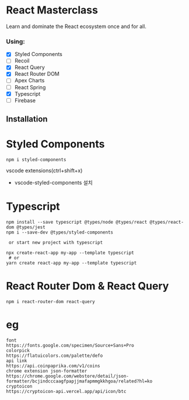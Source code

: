 # React Masterclass

Learn and dominate the React ecosystem once and for all.

### Using:

- [x] Styled Components
- [ ] Recoil
- [x] React Query
- [x] React Router DOM
- [ ] Apex Charts
- [ ] React Spring
- [x] Typescript
- [ ] Firebase

## Installation

# Styled Components

```node
npm i styled-components
```

vscode extensions(ctrl+shift+x)

- vscode-styled-components 설치

# Typescript

```node
npm install --save typescript @types/node @types/react @types/react-dom @types/jest
npm i --save-dev @types/styled-components

 or start new project with typescript

npx create-react-app my-app --template typescript
 # or
yarn create react-app my-app --template typescript
```

# React Router Dom & React Query

```node
npm i react-router-dom react-query
```

# eg

```node
font
https://fonts.google.com/specimen/Source+Sans+Pro
colorpick
https://flatuicolors.com/palette/defo
api link
https://api.coinpaprika.com/v1/coins
chrome extension json-formatter
https://chrome.google.com/webstore/detail/json-formatter/bcjindcccaagfpapjjmafapmmgkkhgoa/related?hl=ko
cryptoicon
https://cryptoicon-api.vercel.app/api/icon/btc
```
